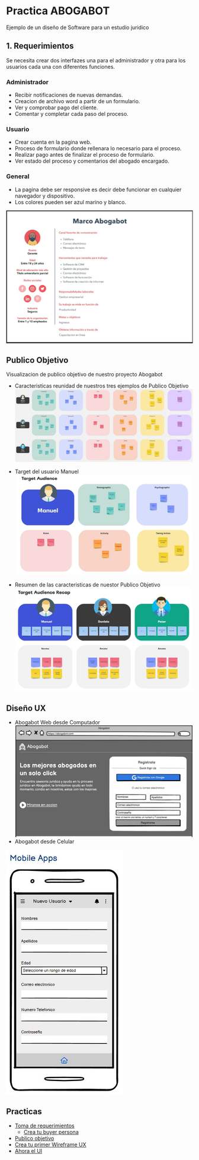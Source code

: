 # Practica ABOGABOT
Ejemplo de un diseño de Software para un estudio juridico

## 1. Requerimientos
Se necesita crear dos interfazes una para el administrador y otra para los usuarios cada una con diferentes funciones.
### Administrador
- Recibir notificaciones de nuevas demandas.
- Creacion de archivo word a partir de un formulario.
- Ver y comprobar pago del cliente.
- Comentar y completar cada paso del proceso.

### Usuario
- Crear cuenta en la pagina web.
- Proceso de formulario donde rellenara lo necesario para el proceso.
- Realizar pago antes de finalizar el proceso de formulario.
- Ver estado del proceso y comentarios del abogado encargado.

### General
- La pagina debe ser responsive es decir debe funcionar en cualquier navegador y dispositivo.
- Los colores pueden ser azul marino y blanco.

![Buyer persona_1](https://github.com/JosueMalla/MisionFrontEnd/blob/main/01%20-%20INTRO/Actividad/Marco%20abogabot.JPG)

## Publico Objetivo

Visualizacion de publico objetivo de nuestro proyecto Abogabot

- Caracteristicas reunidad de nuestros tres ejemplos de Publico Objetivo
![PublicoObjetivo1](https://github.com/JosueMalla/MisionFrontEnd/blob/main/01%20-%20INTRO/Actividad/PublicoObjetivo1.JPG)
- Target del usuario Manuel
![PublicoObjetivo2](https://github.com/JosueMalla/MisionFrontEnd/blob/main/01%20-%20INTRO/Actividad/PublicoObjetivo2.JPG)

- Resumen de las caracteristicas de nuestor Publico Objetivo
![PublicoObjetivo3](https://github.com/JosueMalla/MisionFrontEnd/blob/main/01%20-%20INTRO/Actividad/PublicoObjetivo3.JPG)

## Diseño UX

- Abogabot Web desde Computador
![Webabogabot](https://github.com/JosueMalla/MisionFrontEnd/blob/main/01%20-%20INTRO/Actividad/Webabogabot.JPG)
- Abogabot desde Celular

![CelularAbogabot](https://github.com/JosueMalla/MisionFrontEnd/blob/main/01%20-%20INTRO/Actividad/CelularAbogabot.JPG)

## Practicas
  - [Toma de requerimientos](./1.-requerimientos.md)
    - [Crea tu buyer persona](./2.-buyerPersona.md)
  - [Publico objetivo](./3.-publicoObjetivo.md)
  - [Crea tu primer Wireframe UX](./4.-wireframe.md)
  - [Ahora el UI](./5.-ui.md)
